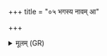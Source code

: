 +++
title = "०५ भगस्य नावम् आ"

+++
<details><summary>मूलम् (GR)</summary>

भगस्य नावम् आ रोह  
पूर्णाम् अनुपदस्वतीम् ।  
तयोप प्र याहि तं  
यः पतिः प्रतिकाम्यः ॥
</details>
